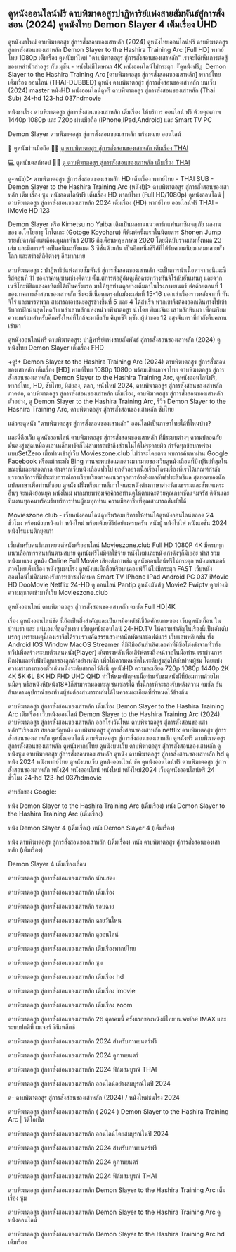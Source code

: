 ## ดูหนังออนไลน์ฟรี ดาบพิฆาตอสูรปาฏิหาริย์แห่งสายสัมพันธ์สู่การสั่งสอน (2024) ดูหนังไทย Demon Slayer 4 เต็มเรื่อง UHD

ดูหนังมาใหม่ ดาบพิฆาตอสูร สู่การสั่งสอนของเสาหลัก (2024) ดูหนังไทยออนไลน์ฟรี ดาบพิฆาตอสูร สู่การสั่งสอนของเสาหลัก Demon Slayer to the Hashira Training Arc [Full HD] พากย์ไทย 1080p เต็มเรื่อง ดูหนังมาใหม่ "ดาบพิฆาตอสูร สู่การสั่งสอนของเสาหลัก" เราจะได้เห็นการต่อสู้ของเหล่านักล่าอสูร กับ มุซัน - หนังไม่มีโฆษณา 4K หนังออนไลน์ไม่กระตุก『ดูหนังฟรี』Demon Slayer to the Hashira Training Arc [ดาบพิฆาตอสูร สู่การสั่งสอนของเสาหลัก] พากย์ไทย เต็มเรื่อง ออนไลน์ (THAI-DUBBED) ดูหนัง ดาบพิฆาตอสูร สู่การสั่งสอนของเสาหลัก บนเว็บ (2024) master หนังHD หนังออนไลน์ดูฟรี ดาบพิฆาตอสูร สู่การสั่งสอนของเสาหลัก (Thai Sub) 24-hd 123-hd 037hdmovie



หนังชนโรง ดาบพิฆาตอสูร สู่การสั่งสอนของเสาหลัก เต็มเรื่อง ให้บริการ ออนไลน์ ฟรี ด้วยคุณภาพ 1440p 1080p และ 720p ผ่านมือถือ (IPhone,IPad,Android) และ Smart TV PC



Demon Slayer ดาบพิฆาตอสูร สู่การสั่งสอนของเสาหลัก พร้อมฉาย ออนไลน์



📱 ดูหนังผ่านมือถือ 🤜🤜 [ดู ดาบพิฆาตอสูร สู่การสั่งสอนของเสาหลัก เต็มเรื่อง THAI](https://t.co/pKK9QFur8Q)



💻 ดูหนังเดสก์ทอป 🤜🤜 [ดู ดาบพิฆาตอสูร สู่การสั่งสอนของเสาหลัก เต็มเรื่อง THAI](https://t.co/pKK9QFur8Q)



ดู-หนัง)▷ ดาบพิฆาตอสูร สู่การสั่งสอนของเสาหลัก HD เต็มเรื่อง พากย์ไทย - THAI SUB - Demon Slayer to the Hashira Training Arc (หนัง!)▷ ดาบพิฆาตอสูร สู่การสั่งสอนของเสาหลัก เต็ม เรื่อง ซูม หนังออนไลน์ฟรี เต็มเรื่อง HD พากย์ไทย (Full HD/1080p) ดูหนังออนไลน์ | ดาบพิฆาตอสูร สู่การสั่งสอนของเสาหลัก 2024 เต็มเรื่อง (HD) พากย์ไทย ออนไลน์ฟรี THAI – iMovie HD 123



Demon Slayer หรือ Kimetsu no Yaiba เดิมเป็นผลงานแนวดาร์กแฟนตาซีผจญภัย ผลงานของ อ.โคโยฮารุ โกโตเกะ (Gotoge Koyoharu) ตีพิมพ์ครั้งแรกในนิตยสาร Shonen Jump รายสัปดาห์ตั้งแต่เดือนกุมภาพันธ์ 2016 ถึงเดือนพฤษภาคม 2020 โดยมีฉบับรวมเล่มทั้งหมด 23 เล่ม และมีการสร้างเป็นอนิเมะทั้งหมด 3 ซีซั่นด้วยกัน เป็นอีกหนึ่งซีรีส์ที่ได้รับความนิยมถล่มทลายทั่วโลก และสร้างสิถิติต่างๆ อีกมากมาย



ดาบพิฆาตอสูร : ปาฏิหาริย์แห่งสายสัมพันธ์ สู่การสั่งสอนของเสาหลัก จะเป็นการนำเนื้อหาจากอนิเมะซีรีส์ตอนที่ 11 ของภาคหมู่บ้านช่างตีดาบ ตั้งแต่การต่อสู้อันดุเดือดระหว่างทันจิโร่กับฮันเทนกุ และฉากเนซึโกะพิชิตแสงอาทิตย์ได้เป็นครั้งแรก มาให้ทุกท่านดูอย่างเต็มตาในโรงภาพยนตร์ ต่อด้วยตอนที่ 1 ของภาคการสั่งสอนของเสาหลัก ซึ่งจะมีเนื้อหาตรงกับมังงะเล่มที่ 15-16 บอกเล่าเรื่องราวหลังจากที่ ทันจิโร่ และพรรคพวก สามารถเอาชนะอสูรข้างขึ้นที่ 5 และ 4 ได้สำเร็จ พวกเขาจึงต้องออกเดินทางไปเข้ารับการฝึกฝนสุดโหดกับเหล่าเสาหลักแห่งหน่วยพิฆาตอสูร นำโดย ฮิเมะจิมะ เสาหลักหินผา เพื่อเตรียมความพร้อมสำหรับศึกครั้งใหม่ที่ใกล้จะมาถึงกับ คิบุทซึจิ มุซัน ผู้นำของ 12 อสูรจันทราที่กำลังคืบคลานเข้ามา



ดูหนังออนไลน์ฟรี ดาบพิฆาตอสูร: ปาฏิหาริย์แห่งสายสัมพันธ์ สู่การสั่งสอนของเสาหลัก (2024) ดูหนังไทย Demon Slayer เต็มเรื่อง FHD



+ดู!+ Demon Slayer to the Hashira Training Arc (2024) ดาบพิฆาตอสูร สู่การสั่งสอนของเสาหลัก เต็มเรื่อง [HD] พากย์ไทย 1080p 1080p พร้อมเสียงภาษาไทย ดาบพิฆาตอสูร สู่การสั่งสอนของเสาหลัก, Demon Slayer to the Hashira Training Arc, ดูหนังออนไลน์ฟรี, พากย์ไทย, HD, ซับไทย, ผีสยอง, ตลก, หนังใหม่ 2024, ดาบพิฆาตอสูร สู่การสั่งสอนของเสาหลัก ภาคต่อ, ดาบพิฆาตอสูร สู่การสั่งสอนของเสาหลัก เต็มเรื่อง, ดาบพิฆาตอสูร สู่การสั่งสอนของเสาหลัก ตัวอย่าง, ดู Demon Slayer to the Hashira Training Arc, รีวิว Demon Slayer to the Hashira Training Arc, ดาบพิฆาตอสูร สู่การสั่งสอนของเสาหลัก ซับไทย



แล้วจะดูหนัง "ดาบพิฆาตอสูร สู่การสั่งสอนของเสาหลัก" ออนไลน์เป็นภาษาไทยได้ที่ไหนบ้าง?



และนี่คือเว็บ ดูหนังออนไลน์ ดาบพิฆาตอสูร สู่การสั่งสอนของเสาหลัก ที่มีระบบต่างๆ ความปลอดภัยมั่นคงสูงสุดเหมือนเอาเหล็กมางัดก็ไม่สามารถเข้าถึงส่วนในได้ไม่ระคายผิว กำจัดทุกข้อบกพร่องแบบSetZero เมื่อท่านเข้าสู่เว็บ Movieszone.club ไม่ว่าจะโดยตรง พบการค้นหาผ่าน Google Facebook หรือแม้กระทั่ง Bing ท่านจะพบข้อแตกต่างมากมายของเว็บดูหนังเถื่อนที่ปังปุริเย่ที่สุดในขณะนี้และตลอดกาล ต่างจากเว็บหนังเถื่อนทั่วไป ยกตัวอย่างเนื้อเรื่องโครงเรื่องที่เราได้เกณฑ์กำลังบรรณาธิการที่มีประสบการณ์การเรียบเรียงภาคผนวกจุลสารอ้างอิงผลลัพธ์ประสิทธิผล สุดยอดของนักแปลภาษาเพื่อท่านที่ชอบ ดูหนัง ฝรั่งหรือเกาหลีเกาใจและหนังต่างภาษาต่างวัฒนธรรมและสัพเพเหระอื่นๆ จะหนังย้อนยุค หนังใหม่ มากมายพร้อมจ่อคิวรอท่านดูให้ตาแฉะด้วยคุณภาพชัดแจ่มจรัส ดิฉันและทีมงานทุกคนพร้อมรับบริการท่านผู้ชมทุกท่าน ความมืออาชีพที่คุณสามารถสัมผัสได้



Movieszone.club - เว็บหนังออนไลน์ดูฟรีพร้อมบริการให้ท่านได้ดูหนังออนไลน์ตลอด 24 ชั่วโมง พร้อมด้วยหนังเก่า หนังใหม่ พร้อมด้วยซีรีย์อย่างครบครัน หนังบู้ หนังไซไฟ หนังแอชั่น 2024 หนังโรแมนติกยุคเก่า



เว็บสำหรับคนรักภาพยนต์หนังฟรีออนไลน์ Movieszone.club Full HD 1080P 4K มีครบทุกแนวเลือกทรรศนากันตามสบาย ดูหนังฟรีไม่มีค่าใช้จ่าย หนังใหม่และหนังเก่าดังๆก็มีเยอะ ฟาส รวมหนังมาแรง ดูหนัง Online Full Movie เสียงดังภาพชัด ดูหนังออนไลน์ฟรีไม่กระตุก หนังมาสเตอร์ ภาคไทยเต็มเรื่อง หนังซูมชนโรง ดูหนังบนมือถือหรือบนคอมพ์ก็ได้ไม่มีกระตุก FAST เว็บหนังออนไลน์ไม่มีล่มรองรับการเข้าชมได้หมด Smart TV IPhone IPad Android PC 037 iMovie HD DooMovie Netflix 24-HD ดู ออนไลน์ Pantip ดูหนังมันส์ๆ Movie2 Fwiptv ดูอย่างมีความสุขกดเข้ามาที่เว็บ Movieszone.club



ดูหนังออนไลน์ ดาบพิฆาตอสูร สู่การสั่งสอนของเสาหลัก คมชัด Full HD|4K



เรื่อง ดูหนังออนไลน์ชัด นี้ถือเป็นสิ่งสำคัญและเป็นเหมือนดัชนีชี้วัดศักยภาพของ เว็บดูหนังเถื่อน ในบ้านเรา และ แน่นอนที่สุดทีมงาน เว็บดูหนังออนไลน์ 24-HD.TV ให้ความสำคัญในเรื่องนี้เป็นอันดับแรกๆ เพราะเหตุนี้เองเราจึงได้รวบรวมคัดสรรแสวงหานักพัฒนาซอฟต์แวร์ เว็บแอพพลิเคชั่น ทั้ง Android IOS Window MacOS Streamer ที่มีฝีมืออันล้ำเลิศเลอค่าที่มีชื่อโด่งดังจากทั่วทั้งทวีปเพื่อสร้างระบบตัวเล่นหนัง(Player) อันทรงพลังเพื่อเสิร์ฟตรงถึงหน้าจอในมือท่าน เราผ่านการฝึกฝนและรับฟังปัญหาของลูกค้าอย่างหนัก เพื่อให้ความคมชัดในระดับสูงสุดให้กับท่านผู้ชม โดยแบ่งความสามารถของตัวเล่นหนังระดับสากลไว้ดังนี้ ดูหนังHD ความละเอียด 720p 1080p 1440p 2K 4K 5K 6L 8K HD FHD UHD QHD ทำให้หมดปัญหาเมื่อท่านรับชมหนังผีที่ย้อมภาพด้วยโทนมืดๆ หรือหนังหี(หนัง18+)ก็สามารถมองทะลุเซนเซอร์ได้ ทั้งนี้การที่จะรองรับพลังความ คมชัด อันล้นหลามอุปกรณ์ของท่านผู้ชมต้องสามารถเล่นได้ในความละเอียดที่กำหนดไว้ข้างต้น



ดาบพิฆาตอสูร สู่การสั่งสอนของเสาหลัก เต็มเรื่อง Demon Slayer to the Hashira Training Arc เต็มเรื่อง เว็บหนังออนไลน์ Demon Slayer to the Hashira Training Arc (2024) ดาบพิฆาตอสูร สู่การสั่งสอนของเสาหลัก ออกโรงวันไหน ดาบพิฆาตอสูร สู่การสั่งสอนของเสาหลัก''เรื่องเล่า สยองขวัญหนัง ดาบพิฆาตอสูร สู่การสั่งสอนของเสาหลัก netflix ดาบพิฆาตอสูร สู่การสั่งสอนของเสาหลัก ดูหนังออนไลน์ ดาบพิฆาตอสูร สู่การสั่งสอนของเสาหลัก ดูหนังฟรี ดาบพิฆาตอสูร สู่การสั่งสอนของเสาหลัก ดูหนังพากย์ไทย ดูหนังบนเว็บ ดาบพิฆาตอสูร สู่การสั่งสอนของเสาหลัก ดูหนังซูม ดาบพิฆาตอสูร สู่การสั่งสอนของเสาหลัก ดูหนัง ดาบพิฆาตอสูร สู่การสั่งสอนของเสาหลัก hd ดูหนัง 2024 หนังพากย์ไทย ดูหนังบนเว็บ ดูหนังออนไลน์ ชัด ดูหนังออนไลน์ฟรี ดาบพิฆาตอสูร สู่การสั่งสอนของเสาหลัก หนัง24 หนังออนไลน์ หนังใหม่ หนังใหม่2024 เว็บดูหนังออนไลน์ฟรี 24 ชั่วโมง 24-hd 123-hd 037hdmovie 



คำหลักของ Google:



หนัง Demon Slayer to the Hashira Training Arc (เต็มเรื่อง) หนัง Demon Slayer to the Hashira Training Arc (เต็มเรื่อง)



หนัง Demon Slayer 4 (เต็มเรื่อง) หนัง Demon Slayer 4 (เต็มเรื่อง)



หนัง ดาบพิฆาตอสูร สู่การสั่งสอนของเสาหลัก (เต็มเรื่อง) หนัง ดาบพิฆาตอสูร สู่การสั่งสอนของเสาหลัก (เต็มเรื่อง)



Demon Slayer 4 เต็มเรื่องเถื่อน



ดาบพิฆาตอสูร สู่การสั่งสอนของเสาหลัก นักแสดง



ดาบพิฆาตอสูร สู่การสั่งสอนของเสาหลัก เต็มเรื่อง



ดาบพิฆาตอสูร สู่การสั่งสอนของเสาหลัก รอบฉาย



ดาบพิฆาตอสูร สู่การสั่งสอนของเสาหลัก ฉายวันไหน



ดาบพิฆาตอสูร สู่การสั่งสอนของเสาหลัก ดูออนไลน์



ดาบพิฆาตอสูร สู่การสั่งสอนของเสาหลัก เต็มเรื่องพากย์ไทย



ดาบพิฆาตอสูร สู่การสั่งสอนของเสาหลัก ซูม



ดาบพิฆาตอสูร สู่การสั่งสอนของเสาหลัก เต็มเรื่อง hd



ดาบพิฆาตอสูร สู่การสั่งสอนของเสาหลัก เต็มเรื่อง imovie



ดาบพิฆาตอสูร สู่การสั่งสอนของเสาหลัก เต็มเรื่อง zoom



ดาบพิฆาตอสูร สู่การสั่งสอนของเสาหลัก 26 ตุลาคมนี้ ครั้งแรกของหนังผีไทยบนจอยักษ์ IMAX และ ระบบปกติที่ เมเจอร์ ซีนีเพล็กซ์



ดาบพิฆาตอสูร สู่การสั่งสอนของเสาหลัก 2024 สำหรับภาพยนตร์ฟรี



ดาบพิฆาตอสูร สู่การสั่งสอนของเสาหลัก 2024 ดูภาพยนตร์



ดาบพิฆาตอสูร สู่การสั่งสอนของเสาหลัก 2024 ฟิล์มสมบูรณ์ THAI



ดาบพิฆาตอสูร สู่การสั่งสอนของเสาหลัก ออนไลน์อย่างสมบูรณ์ในปี 2024



ด- ดาบพิฆาตอสูร สู่การสั่งสอนของเสาหลัก (2024) / หนังใหม่ชนโรง 2024



ดาบพิฆาตอสูร สู่การสั่งสอนของเสาหลัก ( 2024 ) Demon Slayer to the Hashira Training Arc | วิดีโอเป็ด



ดาบพิฆาตอสูร สู่การสั่งสอนของเสาหลัก ออนไลน์โดยสมบูรณ์ในปี 2024



ดาบพิฆาตอสูร สู่การสั่งสอนของเสาหลัก 2024 สำหรับภาพยนตร์ฟรี



ดาบพิฆาตอสูร สู่การสั่งสอนของเสาหลัก 2024 ดูภาพยนตร์



ดาบพิฆาตอสูร สู่การสั่งสอนของเสาหลัก 2024 ฟิล์มสมบูรณ์ THAI



ดาบพิฆาตอสูร สู่การสั่งสอนของเสาหลัก Demon Slayer to the Hashira Training Arc เต็ม เรื่อง ซูม



ดาบพิฆาตอสูร สู่การสั่งสอนของเสาหลัก Demon Slayer to the Hashira Training Arc ดูหนังออนไลน์



ดาบพิฆาตอสูร สู่การสั่งสอนของเสาหลัก Demon Slayer to the Hashira Training Arc hd เต็มเรื่อง

